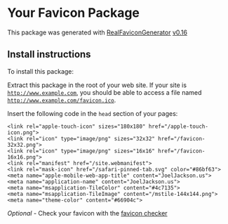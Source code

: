 # Your Favicon Package

This package was generated with [RealFaviconGenerator](https://realfavicongenerator.net/) [v0.16](https://realfavicongenerator.net/change_log#v0.16)

## Install instructions

To install this package:

Extract this package in the root of your web site. If your site is <code>http://www.example.com</code>, you should be able to access a file named <code>http://www.example.com/favicon.ico</code>.

Insert the following code in the `head` section of your pages:

    <link rel="apple-touch-icon" sizes="180x180" href="/apple-touch-icon.png">
    <link rel="icon" type="image/png" sizes="32x32" href="/favicon-32x32.png">
    <link rel="icon" type="image/png" sizes="16x16" href="/favicon-16x16.png">
    <link rel="manifest" href="/site.webmanifest">
    <link rel="mask-icon" href="/safari-pinned-tab.svg" color="#86bf63">
    <meta name="apple-mobile-web-app-title" content="JoelJackson.us">
    <meta name="application-name" content="JoelJackson.us">
    <meta name="msapplication-TileColor" content="#4c7135">
    <meta name="msapplication-TileImage" content="/mstile-144x144.png">
    <meta name="theme-color" content="#66904c">

*Optional* - Check your favicon with the [favicon checker](https://realfavicongenerator.net/favicon_checker)